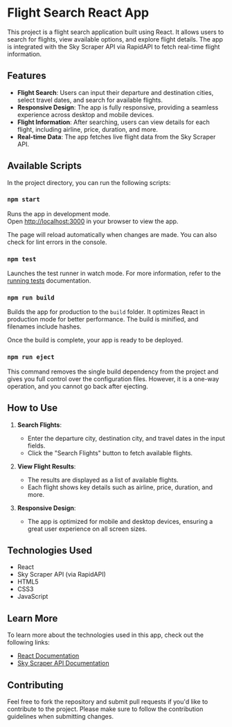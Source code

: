 # Flight Search React App

This project is a flight search application built using React. It allows users to search for flights, view available options, and explore flight details. The app is integrated with the Sky Scraper API via RapidAPI to fetch real-time flight information.

## Features

- **Flight Search**: Users can input their departure and destination cities, select travel dates, and search for available flights.
- **Responsive Design**: The app is fully responsive, providing a seamless experience across desktop and mobile devices.
- **Flight Information**: After searching, users can view details for each flight, including airline, price, duration, and more.
- **Real-time Data**: The app fetches live flight data from the Sky Scraper API.

## Available Scripts

In the project directory, you can run the following scripts:

### `npm start`

Runs the app in development mode.\
Open [http://localhost:3000](http://localhost:3000) in your browser to view the app.

The page will reload automatically when changes are made. You can also check for lint errors in the console.

### `npm test`

Launches the test runner in watch mode. For more information, refer to the [running tests](https://facebook.github.io/create-react-app/docs/running-tests) documentation.

### `npm run build`

Builds the app for production to the `build` folder. It optimizes React in production mode for better performance. The build is minified, and filenames include hashes.

Once the build is complete, your app is ready to be deployed.

### `npm run eject`

This command removes the single build dependency from the project and gives you full control over the configuration files. However, it is a one-way operation, and you cannot go back after ejecting.

## How to Use

1. **Search Flights**: 
   - Enter the departure city, destination city, and travel dates in the input fields.
   - Click the "Search Flights" button to fetch available flights.

2. **View Flight Results**: 
   - The results are displayed as a list of available flights.
   - Each flight shows key details such as airline, price, duration, and more.

3. **Responsive Design**: 
   - The app is optimized for mobile and desktop devices, ensuring a great user experience on all screen sizes.

## Technologies Used

- React
- Sky Scraper API (via RapidAPI)
- HTML5
- CSS3
- JavaScript

## Learn More

To learn more about the technologies used in this app, check out the following links:

- [React Documentation](https://reactjs.org/)
- [Sky Scraper API Documentation](https://rapidapi.com/skyscanner/api/skyscanner)

## Contributing

Feel free to fork the repository and submit pull requests if you'd like to contribute to the project. Please make sure to follow the contribution guidelines when submitting changes.
